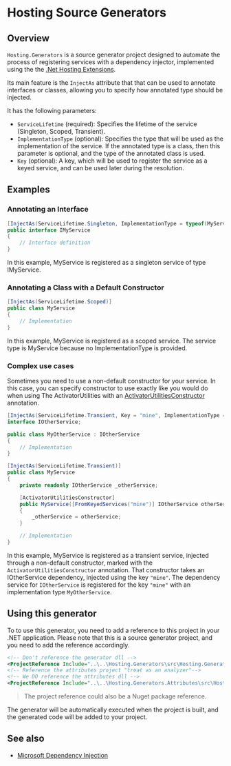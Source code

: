 # Hosting Source Generators

## Overview

`Hosting.Generators` is a source generator project designed to automate the
process of registering services with a dependency injector, implemented using
the the [.Net Hosting Extensions][hosting-extensions].

Its main feature is the `InjectAs` attribute that that can be used to annotate
interfaces or classes, allowing you to specify how annotated type should be
injected.

It has the following parameters:

- `ServiceLifetime` (required): Specifies the lifetime of the service
  (Singleton, Scoped, Transient).
- `ImplementationType` (optional): Specifies the type that will be used as the
  implementation of the service. If the annotated type is a class, then this
  parameter is optional, and the type of the annotated class is used.
- `Key` (optional): A key, which will be used to register the service as a keyed
  service, and can be used later during the resolution.

## Examples

### Annotating an Interface

```csharp
[InjectAs(ServiceLifetime.Singleton, ImplementationType = typeof(MyService))]
public interface IMyService
{
    // Interface definition
}
```

In this example, MyService is registered as a singleton service of type
IMyService.

### Annotating a Class with a Default Constructor

```csharp
[InjectAs(ServiceLifetime.Scoped)]
public class MyService
{
    // Implementation
}
```

In this example, MyService is registered as a scoped service. The service type
is MyService because no ImplementationType is provided.

### Complex use cases

Sometimes you need to use a non-default constructor for your service. In this
case, you can specify constructor to use exactly like you would do when using
The ActivatorUtilities with an
[ActivatorUtilitiesConstructor][ActivatorUtilitiesConstructor] annotation.

```csharp
[InjectAs(ServiceLifetime.Transient, Key = "mine", ImplementationType = typeof(MyOtherService))]
interface IOtherService;

public class MyOtherService : IOtherService
{
    // Implementation
}

[InjectAs(ServiceLifetime.Transient)]
public class MyService
{
    private readonly IOtherService _otherService;

    [ActivatorUtilitiesConstructor]
    public MyService([FromKeyedServices("mine")] IOtherService otherService)
    {
        _otherService = otherService;
    }

    // Implementation
}
```

In this example, MyService is registered as a transient service, injected
through a non-default constructor, marked with the
`ActivatorUtilitiesConstructor` annotation. That constructor takes an
IOtherService dependency, injected using the key `"mine"`. The dependency
service for `IOtherService` is registered for the key `"mine"` with an
implementation type `MyOtherService`.

## Using this generator

To to use this generator, you need to add a reference to this project in your
.NET application. Please note that this is a source generator project, and you
need to add the reference accordingly.

```xml
<!-- Don't reference the generator dll -->
<ProjectReference Include="..\..\Hosting.Generators\src\Hosting.Generators.csproj" OutputItemType="Analyzer" ReferenceOutputAssembly="false" />
<!-- Reference the attributes project "treat as an analyzer"-->
<!-- We DO reference the attributes dll -->
<ProjectReference Include="..\..\Hosting.Generators.Attributes\src\Hosting.Generators.Attributes.csproj" OutputItemType="Analyzer" ReferenceOutputAssembly="true" />
```

> The project reference could also be a Nuget package reference.

The generator will be automatically executed when the project is built, and the
generated code will be added to your project.

## See also

- [Microsoft Dependency Injection][ms-dependency-injection]

[ms-dependency-injection]: https://docs.microsoft.com/en-us/aspnet/core/fundamentals/dependency-injection?view=aspnetcore-3.1
[ActivatorUtilitiesConstructor]: https://docs.microsoft.com/en-us/dotnet/api/microsoft.extensions.dependencyinjection.activatorutilitiesconstructorattribute?view=dotnet-plat-ext-3.1
[hosting-extensions]: https://learn.microsoft.com/en-us/dotnet/core/extensions/generic-host
